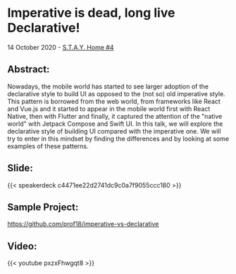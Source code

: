 # Imperative is dead, long live Declarative!


14 October 2020 - [S.T.A.Y. Home #4](https://www.eventbrite.com/e/stay-home-4-tickets-123757669521)

## Abstract:
Nowadays, the mobile world has started to see larger adoption of the declarative style to build UI as opposed to the (not so) old imperative style. This pattern is borrowed from the web world, from frameworks like React and Vue.js and it started to appear in the mobile world first with React Native, then with Flutter and finally, it captured the attention of the "native world" with Jetpack Compose and Swift UI.
In this talk, we will explore the declarative style of building UI compared with the imperative one. We will try to enter in this mindset by finding the differences and by looking at some examples of these patterns.

## Slide:

{{< speakerdeck c4471ee22d2741dc9c0a7f9055ccc180 >}}

## Sample Project: 

https://github.com/prof18/imperative-vs-declarative

## Video:

{{< youtube pxzxFhwgqt8 >}}